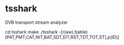 # tsshark
DVB transport stream analyzer

cd tsshark
make
./tsshark <tsfile> -[r(aw),t(able)[PAT,PMT<pid>,CAT,NIT,BAT,SDT,EIT,RST,TDT,TOT,ST],p(ID)<pid>]
